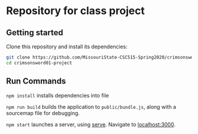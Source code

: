 # Repository for class project

## Getting started

Clone this repository and install its dependencies:

```bash
git clone https://github.com/MissouriState-CSC515-Spring2020/crimsonsword01-project.git
cd crimsonsword01-project
```

## Run Commands

`npm install` installs dependencies into file 

`npm run build` builds the application to `public/bundle.js`, along with a sourcemap file for debugging.

`npm start` launches a server, using [serve](https://github.com/zeit/serve). Navigate to [localhost:3000](http://localhost:3000).

